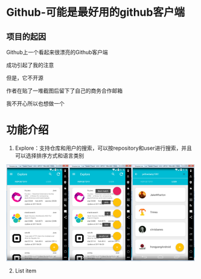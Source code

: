 # Github-可能是最好用的github客户端
## 项目的起因

Github上一个看起来很漂亮的Github客户端

成功引起了我的注意

但是，它不开源

作者在贴了一堆截图后留下了自己的商务合作邮箱

我不开心所以也想做一个

  
  # 功能介绍
  
 1. Explore：支持仓库和用户的搜索，可以按repository和user进行搜索，并且可以选择排序方式和语言类别

<img src="images/explore_1.png" width = "33%" /><img src="images/explore_2.png" width = "33%" /><img src="images/explore_3.png" width = "33%" /> 



 2. List item


